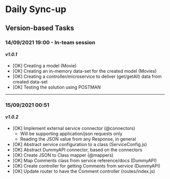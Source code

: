 # Daily Sync-up

## Version-based Tasks

### **14/09/2021 19:00** - In-team session
#### *v1.0.1*

- [OK] Creating a model (Movie)
- [OK] Creating an in-memory data-set for the created model (Movies)
- [OK] Creating a controller/microservice to deliver (get/getAll) data from created data-set
- [OK] Testing the solution using POSTMAN

---

### **15/09/2021 00:51**
#### *v1.0.2*

- [OK] Implement external service connector (@connectors)
  - Will be supporting application/json requests only
  - Reading the JSON value from any Response, in general
- [OK] Abstract service configuration to a class (ServiceConfig.js)
- [OK] Abstract DummyAPI connector, based on the connectors
- [OK] Create JSON to Class mapper (@mappers)
- [OK] Map Comments class from service reference/docs (DummyAPI)
- [OK] Create controller for getting Comments from service (DummyAPI)
- [OK] Update router to have the Comment controller (routes/index.js)